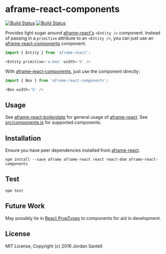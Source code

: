 # aframe-react-components

[![Build Status](http://img.shields.io/travis/jsantell/aframe-react-components.svg?style=flat-square)][travis]
[![Build Status](http://img.shields.io/npm/v/aframe-react-components.svg?style=flat-square)][npm]

Provides light sugar around [aframe-react's][aframe-react] `<Entity />` component. Instead of passing in a `primitive` attribute to an `<Entity />`, you can just use an [aframe-react-components] component.

```js
import { Entity } from 'aframe-react';

<Entity primitive='a-box' width='5' />
```

With [aframe-react-components], just use the component directly:

```js
import { Box } from 'aframe-react-components';

<Box width='5' />
```

## Usage

See [aframe-react-boilerplate] for general usage of [aframe-react]. See [src/components.js][components] for supported components.

## Installation

Ensure you have peer dependencies installed from [aframe-react].

```
npm install --save aframe aframe-react react react-dom aframe-react-components
```

## Test

```
npm test
```

## Future Work

May possibly tie in [React PropTypes][proptypes] to components for aid in development.

## License

MIT License, Copyright (c) 2016 Jordan Santell

[aframe-react]: https://www.npmjs.com/package/aframe-react
[aframe-react-components]: https://www.npmjs.com/package/aframe-react-component
[aframe-react-boilerplate]: https://github.com/ngokevin/aframe-react-boilerplate
[proptypes]: https://facebook.github.io/react/docs/react-component.html#proptypes
[travis]: https://travis-ci.org/jsantell/aframe-react-components
[npm]: https://www.npmjs.org/package/aframe-react-components
[components]: https://github.com/jsantell/aframe-react-components/blob/master/src/components.js
